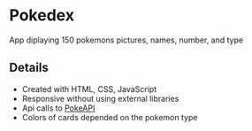 # Pokedex

App diplaying 150 pokemons pictures, names, number, and type 

## Details
* Created with HTML, CSS, JavaScript
* Responsive without using external libraries
* Api calls to [PokeAPI](https://pokeapi.co/)
* Colors of cards depended on the pokemon type
